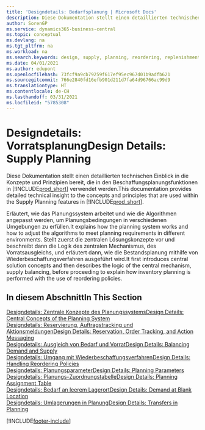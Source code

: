 ```yaml
---
title: 'Designdetails: Bedarfsplanung | Microsoft Docs'
description: Diese Dokumentation stellt einen detaillierten technischen Einblick in die Konzepte und Prinzipien bereit, die in den Beschaffungsplanungsfunktionen in Business Central.
author: SorenGP
ms.service: dynamics365-business-central
ms.topic: conceptual
ms.devlang: na
ms.tgt_pltfrm: na
ms.workload: na
ms.search.keywords: design, supply, planning, reordering, replenishment
ms.date: 04/01/2021
ms.author: edupont
ms.openlocfilehash: 73fcf9a9cb79259f617ef95ec967d01b9adfb621
ms.sourcegitcommit: 766e2840fd16efb901d211d7fa64d96766ac99d9
ms.translationtype: HT
ms.contentlocale: de-CH
ms.lasthandoff: 03/31/2021
ms.locfileid: "5785308"
---
```

# <a name="design-details-supply-planning"></a><span data-ttu-id="82cea-103">Designdetails: Vorratsplanung</span><span class="sxs-lookup"><span data-stu-id="82cea-103">Design Details: Supply Planning</span></span>
<span data-ttu-id="82cea-104">Diese Dokumentation stellt einen detaillierten technischen Einblick in die Konzepte und Prinzipien bereit, die in den Beschaffungsplanungsfunktionen in [!INCLUDE[prod_short](includes/prod_short.md)] verwendet werden.</span><span class="sxs-lookup"><span data-stu-id="82cea-104">This documentation provides detailed technical insight to the concepts and principles that are used within the Supply Planning features in [!INCLUDE[prod_short](includes/prod_short.md)].</span></span>  

<span data-ttu-id="82cea-105">Erläutert, wie das Planungssystem arbeitet und wie die Algorithmen angepasst werden, um Planungsbedingungen in verschiedenen Umgebungen zu erfüllen.</span><span class="sxs-lookup"><span data-stu-id="82cea-105">It explains how the planning system works and how to adjust the algorithms to meet planning requirements in different environments.</span></span> <span data-ttu-id="82cea-106">Stellt zuerst die zentralen Lösungskonzepte vor und beschreibt dann die Logik des zentralen Mechanismus, des Vorratsausgleichs, und erläutert dann, wie die Bestandsplanung mithilfe von Wiederbeschaffungsverfahren ausgeführt wird.</span><span class="sxs-lookup"><span data-stu-id="82cea-106">It first introduces central solution concepts and then describes the logic of the central mechanism, supply balancing, before proceeding to explain how inventory planning is performed with the use of reordering policies.</span></span>  

## <a name="in-this-section"></a><span data-ttu-id="82cea-107">In diesem Abschnitt</span><span class="sxs-lookup"><span data-stu-id="82cea-107">In This Section</span></span>  
[<span data-ttu-id="82cea-108">Designdetails: Zentrale Konzepte des Planungssystems</span><span class="sxs-lookup"><span data-stu-id="82cea-108">Design Details: Central Concepts of the Planning System</span></span>](design-details-central-concepts-of-the-planning-system.md)  
[<span data-ttu-id="82cea-109">Designdetails: Reservierung, Auftragstracking und Aktionsmeldungen</span><span class="sxs-lookup"><span data-stu-id="82cea-109">Design Details: Reservation, Order Tracking, and Action Messaging</span></span>](design-details-reservation-order-tracking-and-action-messaging.md)  
[<span data-ttu-id="82cea-110">Designdetails: Ausgleich von Bedarf und Vorrat</span><span class="sxs-lookup"><span data-stu-id="82cea-110">Design Details: Balancing Demand and Supply</span></span>](design-details-balancing-demand-and-supply.md)  
[<span data-ttu-id="82cea-111">Designdetails: Umgang mit Wiederbeschaffungsverfahren</span><span class="sxs-lookup"><span data-stu-id="82cea-111">Design Details: Handling Reordering Policies</span></span>](design-details-handling-reordering-policies.md)  
[<span data-ttu-id="82cea-112">Designdetails: Planungsparameter</span><span class="sxs-lookup"><span data-stu-id="82cea-112">Design Details: Planning Parameters</span></span>](design-details-planning-parameters.md)  
[<span data-ttu-id="82cea-113">Designdetails: Planungs-Zuordnungstabelle</span><span class="sxs-lookup"><span data-stu-id="82cea-113">Design Details: Planning Assignment Table</span></span>](design-details-planning-assignment-table.md)  
[<span data-ttu-id="82cea-114">Designdetails: Bedarf an leerem Lagerort</span><span class="sxs-lookup"><span data-stu-id="82cea-114">Design Details: Demand at Blank Location</span></span>](design-details-demand-at-blank-location.md)  
[<span data-ttu-id="82cea-115">Designdetails: Umlagerungen in Planung</span><span class="sxs-lookup"><span data-stu-id="82cea-115">Design Details: Transfers in Planning</span></span>](design-details-transfers-in-planning.md)


[!INCLUDE[footer-include](includes/footer-banner.md)]